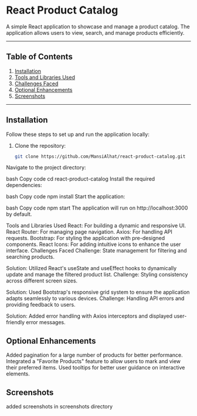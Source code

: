 # React Product Catalog

A simple React application to showcase and manage a product catalog. The application allows users to view, search, and manage products efficiently.

---

## Table of Contents
1. [Installation](#installation)
2. [Tools and Libraries Used](#tools-and-libraries-used)
3. [Challenges Faced](#challenges-faced)
4. [Optional Enhancements](#optional-enhancements)
5. [Screenshots](#screenshots)

---

## Installation

Follow these steps to set up and run the application locally:

1. Clone the repository:
   ```bash
   git clone https://github.com/MansiAlhat/react-product-catalog.git
Navigate to the project directory:

bash
Copy code
cd react-product-catalog
Install the required dependencies:

bash
Copy code
npm install
Start the application:

bash
Copy code
npm start
The application will run on http://localhost:3000 by default.

Tools and Libraries Used
React: For building a dynamic and responsive UI.
React Router: For managing page navigation.
Axios: For handling API requests.
Bootstrap: For styling the application with pre-designed components.
React Icons: For adding intuitive icons to enhance the user interface.
Challenges Faced
Challenge: State management for filtering and searching products.

Solution: Utilized React's useState and useEffect hooks to dynamically update and manage the filtered product list.
Challenge: Styling consistency across different screen sizes.

Solution: Used Bootstrap's responsive grid system to ensure the application adapts seamlessly to various devices.
Challenge: Handling API errors and providing feedback to users.

Solution: Added error handling with Axios interceptors and displayed user-friendly error messages.

## Optional Enhancements
Added pagination for a large number of products for better performance.
Integrated a "Favorite Products" feature to allow users to mark and view their preferred items.
Used tooltips for better user guidance on interactive elements.

## Screenshots
added screenshots in screenshots directory

